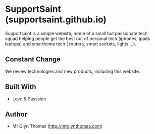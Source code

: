 
# SupportSaint (supportsaint.github.io)

Supportsaint is a simple website, home of a small but passionate tech squad helping people get the best out of personal tech (iphones, ipads laptops) and smarthome tech ( routers, smart sockets, lights ...).

## Constant Change

We review technologies and new products, including this website.

## Built With

* Love & Passsion

## Author

* Mr Glyn Thomas (http://mrglynthomas.com)
